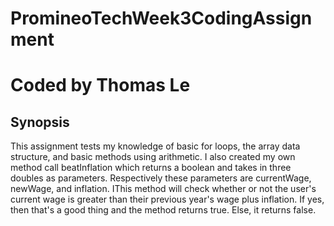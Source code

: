 # PromineoTechWeek3CodingAssignment

# Coded by Thomas Le

## Synopsis
This assignment tests my knowledge of basic for loops, the array data structure, and basic methods using arithmetic. I also created my own method call
beatInflation which returns a boolean and takes in three doubles as parameters. Respectively these parameters are currentWage, newWage, and inflation.
IThis method will check whether or not the user's current wage is greater than their previous year's wage plus inflation. If yes, then that's a good
thing and the method returns true. Else, it returns false.
